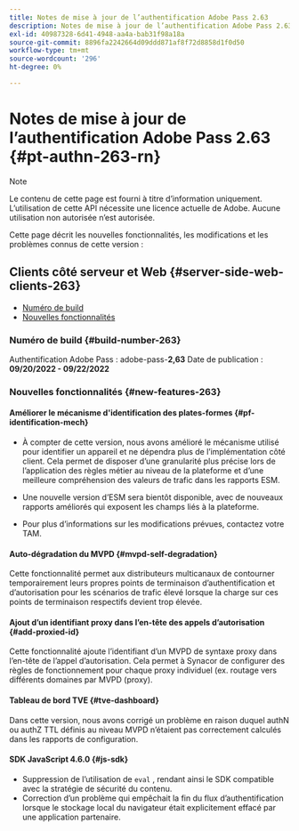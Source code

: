 ```yaml
---
title: Notes de mise à jour de l’authentification Adobe Pass 2.63
description: Notes de mise à jour de l’authentification Adobe Pass 2.63
exl-id: 40987328-6d41-4948-aa4a-bab31f98a18a
source-git-commit: 8896fa2242664d09ddd871af8f72d8858d1f0d50
workflow-type: tm+mt
source-wordcount: '296'
ht-degree: 0%

---
```


# Notes de mise à jour de l’authentification Adobe Pass 2.63 {#pt-authn-263-rn}

>[!NOTE]
>
>Le contenu de cette page est fourni à titre d’information uniquement. L’utilisation de cette API nécessite une licence actuelle de Adobe. Aucune utilisation non autorisée n’est autorisée.

Cette page décrit les nouvelles fonctionnalités, les modifications et les problèmes connus de cette version :

## Clients côté serveur et Web {#server-side-web-clients-263}

* [Numéro de build](#build-number)
* [Nouvelles fonctionnalités](#new-features)

### Numéro de build {#build-number-263}

Authentification Adobe Pass : adobe-pass-**2,63**
Date de publication : **09/20/2022 - 09/22/2022**

### Nouvelles fonctionnalités {#new-features-263}

#### Améliorer le mécanisme d&#39;identification des plates-formes {#pf-identification-mech}

* À compter de cette version, nous avons amélioré le mécanisme utilisé pour identifier un appareil et ne dépendra plus de l’implémentation côté client. Cela permet de disposer d’une granularité plus précise lors de l’application des règles métier au niveau de la plateforme et d’une meilleure compréhension des valeurs de trafic dans les rapports ESM.

* Une nouvelle version d’ESM sera bientôt disponible, avec de nouveaux rapports améliorés qui exposent les champs liés à la plateforme.

* Pour plus d’informations sur les modifications prévues, contactez votre TAM.

#### Auto-dégradation du MVPD {#mvpd-self-degradation}

Cette fonctionnalité permet aux distributeurs multicanaux de contourner temporairement leurs propres points de terminaison d’authentification et d’autorisation pour les scénarios de trafic élevé lorsque la charge sur ces points de terminaison respectifs devient trop élevée.


#### Ajout d’un identifiant proxy dans l’en-tête des appels d’autorisation {#add-proxied-id}

Cette fonctionnalité ajoute l’identifiant d’un MVPD de syntaxe proxy dans l’en-tête de l’appel d’autorisation. Cela permet à Synacor de configurer des règles de fonctionnement pour chaque proxy individuel (ex. routage vers différents domaines par MVPD (proxy).


#### Tableau de bord TVE {#tve-dashboard}

Dans cette version, nous avons corrigé un problème en raison duquel authN ou authZ TTL définis au niveau MVPD n’étaient pas correctement calculés dans les rapports de configuration.


#### SDK JavaScript 4.6.0 {#js-sdk}

* Suppression de l’utilisation de `eval` , rendant ainsi le SDK compatible avec la stratégie de sécurité du contenu.
* Correction d’un problème qui empêchait la fin du flux d’authentification lorsque le stockage local du navigateur était explicitement effacé par une application partenaire.
